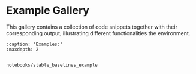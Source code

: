 # Example Gallery

This gallery contains a collection of code snippets together with their corresponding output, illustrating different functionalities the environment.


```{toctree}
:caption: 'Examples:'
:maxdepth: 2


notebooks/stable_baselines_example
```
